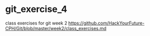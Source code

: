 # git_exercise_4
class exercises for git week 2 https://github.com/HackYourFuture-CPH/Git/blob/master/week2/class_exercises.md
